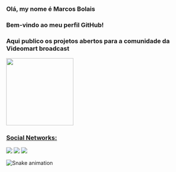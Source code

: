 ### Olá, my nome é Marcos Bolais
### Bem-vindo ao meu perfil GitHub!
### Aqui publico os projetos abertos para a comunidade da Videomart broadcast 

<div>
  <a href="https://github.com/videomart>
  <img height="180em" src="https://github-readme-stats.vercel.app/api/top-langs/?username=videomart&layout=compact&langs_count=7&theme=dracula"/>
  <img height="180em" src="https://github-readme-stats.vercel.app/api?username=videomart&show_icons=true&theme=dracula&include_all_commits=true&count_private=true"/>
</div>
  
### Social Networks:

<div>
  <a href="https://www.youtube.com/c/WheslleyRimar" target="_blank"><img src="https://img.shields.io/badge/YouTube-FF0000?style=for-the-badge&logo=youtube&logoColor=white" target="_blank"></a>
  <a href="https://instagram.com/wheslleyrimar" target="_blank"><img src="https://img.shields.io/badge/-Instagram-%23E4405F?style=for-the-badge&logo=instagram&logoColor=white" target="_blank"></a>
  <a href="https://www.linkedin.com/in/wheslleyrimar" target="_blank"><img src="https://img.shields.io/badge/-LinkedIn-%230077B5?style=for-the-badge&logo=linkedin&logoColor=white" target="_blank"></a>   
</div>

  ![Snake animation](https://github.com/wheslleyrimar/wheslleyrimar/blob/output/github-contribution-grid-snake.svg)
